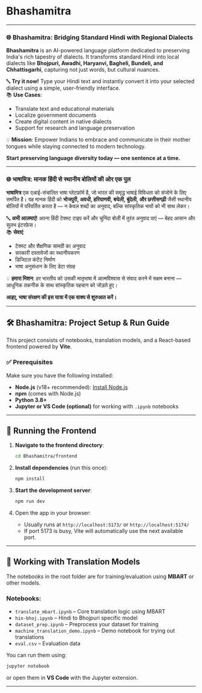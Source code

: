 # Bhashamitra
---

### 🌐 **Bhashamitra: Bridging Standard Hindi with Regional Dialects**

**Bhashamitra** is an AI-powered language platform dedicated to preserving India's rich tapestry of dialects. It transforms standard Hindi into local dialects like **Bhojpuri, Awadhi, Haryanvi, Bagheli, Bundeli, and Chhattisgarhi**, capturing not just words, but cultural nuances.

🔤 **Try it now!** Type your Hindi text and instantly convert it into your selected dialect using a simple, user-friendly interface.  
📚 **Use Cases**:  
- Translate text and educational materials  
- Localize government documents  
- Create digital content in native dialects  
- Support for research and language preservation  

💡 **Mission**: Empower Indians to embrace and communicate in their mother tongues while staying connected to modern technology.

**Start preserving language diversity today — one sentence at a time.**

---

### 🌐 **भाषामित्र: मानक हिंदी से स्थानीय बोलियों की ओर एक पुल**

**भाषामित्र** एक एआई-संचालित भाषा प्लेटफ़ॉर्म है, जो भारत की समृद्ध भाषाई विविधता को संजोने के लिए समर्पित है। यह मानक हिंदी को **भोजपुरी, अवधी, हरियाणवी, बघेली, बुंदेली, और छत्तीसगढ़ी** जैसी स्थानीय बोलियों में परिवर्तित करता है — न केवल शब्दों का अनुवाद, बल्कि सांस्कृतिक भावों को भी साथ लेकर।

🔤 **अभी आज़माएं!** अपना हिंदी टेक्स्ट टाइप करें और चुनिंदा बोली में तुरंत अनुवाद पाएं — बेहद आसान और सुलभ इंटरफ़ेस।  
📚 **सेवाएं**:  
- टेक्स्ट और शैक्षणिक सामग्री का अनुवाद  
- सरकारी दस्तावेजों का स्थानीयकरण  
- डिजिटल कंटेंट निर्माण  
- भाषा अनुसंधान के लिए डेटा संग्रह  

💡 **हमारा मिशन**: हर भारतीय को उसकी मातृभाषा में आत्मविश्वास से संवाद करने में सक्षम बनाना — आधुनिक तकनीक के साथ सांस्कृतिक पहचान को जोड़ते हुए।

**आइए, भाषा संरक्षण की इस यात्रा में एक वाक्य से शुरुआत करें।**

---

## 🛠️ Bhashamitra: Project Setup & Run Guide

This project consists of notebooks, translation models, and a React-based frontend powered by **Vite**.

### ✅ Prerequisites

Make sure you have the following installed:

- **Node.js** (v18+ recommended): [Install Node.js](https://nodejs.org/)
- **npm** (comes with Node.js)
- **Python 3.8+**
- **Jupyter or VS Code (optional)** for working with `.ipynb` notebooks

---

## 🚀 Running the Frontend

1. **Navigate to the frontend directory**:
   ```bash
   cd Bhashamitra/frontend
   ```

2. **Install dependencies** (run this once):
   ```bash
   npm install
   ```

3. **Start the development server**:
   ```bash
   npm run dev
   ```

4. Open the app in your browser:
   - Usually runs at `http://localhost:5173/` or `http://localhost:5174/`
   - If port 5173 is busy, Vite will automatically use the next available port.

---

## 🧠 Working with Translation Models

The notebooks in the root folder are for training/evaluation using **MBART** or other models.

### Notebooks:

- `translate_mbart.ipynb` – Core translation logic using MBART
- `hin-bhoj.ipynb` – Hindi to Bhojpuri specific model
- `dataset_prep.ipynb` – Preprocess your dataset for training
- `machine_translation_demo.ipynb` – Demo notebook for trying out translations
- `eval.csv` – Evaluation data

You can run them using:

```bash
jupyter notebook
```

or open them in **VS Code** with the Jupyter extension.

---
